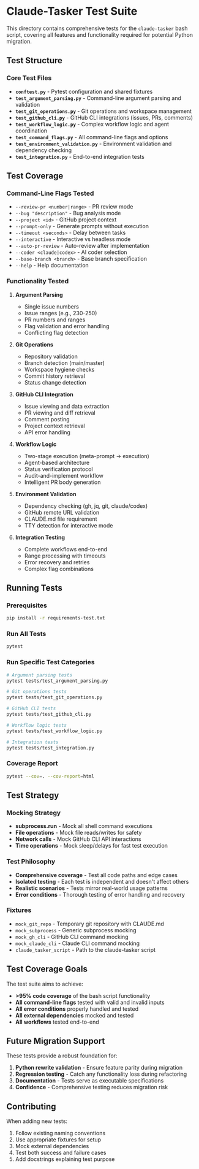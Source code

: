 # Claude-Tasker Test Suite

This directory contains comprehensive tests for the `claude-tasker` bash script, covering all features and functionality required for potential Python migration.

## Test Structure

### Core Test Files

- **`conftest.py`** - Pytest configuration and shared fixtures
- **`test_argument_parsing.py`** - Command-line argument parsing and validation
- **`test_git_operations.py`** - Git operations and workspace management  
- **`test_github_cli.py`** - GitHub CLI integrations (issues, PRs, comments)
- **`test_workflow_logic.py`** - Complex workflow logic and agent coordination
- **`test_command_flags.py`** - All command-line flags and options
- **`test_environment_validation.py`** - Environment validation and dependency checking
- **`test_integration.py`** - End-to-end integration tests

## Test Coverage

### Command-Line Flags Tested
- `--review-pr <number|range>` - PR review mode
- `--bug "description"` - Bug analysis mode
- `--project <id>` - GitHub project context
- `--prompt-only` - Generate prompts without execution
- `--timeout <seconds>` - Delay between tasks
- `--interactive` - Interactive vs headless mode
- `--auto-pr-review` - Auto-review after implementation
- `--coder <claude|codex>` - AI coder selection
- `--base-branch <branch>` - Base branch specification
- `--help` - Help documentation

### Functionality Tested
1. **Argument Parsing**
   - Single issue numbers
   - Issue ranges (e.g., 230-250)
   - PR numbers and ranges
   - Flag validation and error handling
   - Conflicting flag detection

2. **Git Operations**
   - Repository validation
   - Branch detection (main/master)
   - Workspace hygiene checks
   - Commit history retrieval
   - Status change detection

3. **GitHub CLI Integration**
   - Issue viewing and data extraction
   - PR viewing and diff retrieval
   - Comment posting
   - Project context retrieval
   - API error handling

4. **Workflow Logic**
   - Two-stage execution (meta-prompt → execution)
   - Agent-based architecture
   - Status verification protocol
   - Audit-and-implement workflow
   - Intelligent PR body generation

5. **Environment Validation**
   - Dependency checking (gh, jq, git, claude/codex)
   - GitHub remote URL validation
   - CLAUDE.md file requirement
   - TTY detection for interactive mode

6. **Integration Testing**
   - Complete workflows end-to-end
   - Range processing with timeouts
   - Error recovery and retries
   - Complex flag combinations

## Running Tests

### Prerequisites
```bash
pip install -r requirements-test.txt
```

### Run All Tests
```bash
pytest
```

### Run Specific Test Categories
```bash
# Argument parsing tests
pytest tests/test_argument_parsing.py

# Git operations tests  
pytest tests/test_git_operations.py

# GitHub CLI tests
pytest tests/test_github_cli.py

# Workflow logic tests
pytest tests/test_workflow_logic.py

# Integration tests
pytest tests/test_integration.py
```

### Coverage Report
```bash
pytest --cov=. --cov-report=html
```

## Test Strategy

### Mocking Strategy
- **subprocess.run** - Mock all shell command executions
- **File operations** - Mock file reads/writes for safety
- **Network calls** - Mock GitHub CLI API interactions
- **Time operations** - Mock sleep/delays for fast test execution

### Test Philosophy
- **Comprehensive coverage** - Test all code paths and edge cases
- **Isolated testing** - Each test is independent and doesn't affect others
- **Realistic scenarios** - Tests mirror real-world usage patterns
- **Error conditions** - Thorough testing of error handling and recovery

### Fixtures
- `mock_git_repo` - Temporary git repository with CLAUDE.md
- `mock_subprocess` - Generic subprocess mocking
- `mock_gh_cli` - GitHub CLI command mocking
- `mock_claude_cli` - Claude CLI command mocking
- `claude_tasker_script` - Path to the claude-tasker script

## Test Coverage Goals

The test suite aims to achieve:
- **>95% code coverage** of the bash script functionality
- **All command-line flags** tested with valid and invalid inputs
- **All error conditions** properly handled and tested
- **All external dependencies** mocked and tested
- **All workflows** tested end-to-end

## Future Migration Support

These tests provide a robust foundation for:
1. **Python rewrite validation** - Ensure feature parity during migration
2. **Regression testing** - Catch any functionality loss during refactoring
3. **Documentation** - Tests serve as executable specifications
4. **Confidence** - Comprehensive testing reduces migration risk

## Contributing

When adding new tests:
1. Follow existing naming conventions
2. Use appropriate fixtures for setup
3. Mock external dependencies
4. Test both success and failure cases
5. Add docstrings explaining test purpose